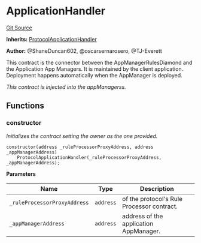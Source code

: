 # ApplicationHandler
[Git Source](https://github.com/thrackle-io/forte-rules-engine/blob/bdbc52f883a20b14a0585dd8216061e6f7e40df3/src/example/application/ApplicationHandler.sol)

**Inherits:**
[ProtocolApplicationHandler](/src/client/application/ProtocolApplicationHandler.sol/contract.ProtocolApplicationHandler.md)

**Author:**
@ShaneDuncan602, @oscarsernarosero, @TJ-Everett

This contract is the connector between the AppManagerRulesDiamond and the Application App Managers. It is maintained by the client application.
Deployment happens automatically when the AppManager is deployed.

*This contract is injected into the appManagerss.*


## Functions
### constructor

*Initializes the contract setting the owner as the one provided.*


```solidity
constructor(address _ruleProcessorProxyAddress, address _appManagerAddress)
    ProtocolApplicationHandler(_ruleProcessorProxyAddress, _appManagerAddress);
```
**Parameters**

|Name|Type|Description|
|----|----|-----------|
|`_ruleProcessorProxyAddress`|`address`|of the protocol's Rule Processor contract.|
|`_appManagerAddress`|`address`|address of the application AppManager.|


